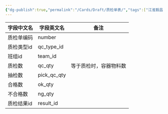 ```yaml
---
{"dg-publish":true,"permalink":"/Cards/Draft/质检单表/","tags":["江淮毅昌/蝶创I-MES/MES"]}
---
```




| **字段中文名** | **字段英文名**   | **备注**      |
| --------- | ----------- | ----------- |
| 质检单编码     | number      |             |
| 质检类型id    | qc_type_id  |             |
| 班组id      | team_id     |             |
| 质检数       | qc_qty      | 等于质检时，容器物料数 |
| 抽检数       | pick_qc_qty |             |
| 合格数       | ok_qty      |             |
| 不合格数      | ng_qty      |             |
| 质检结果id    | result_id   |             |
